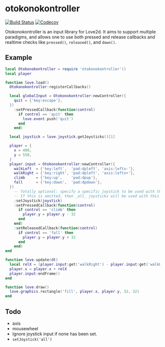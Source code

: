 otokonokontroller
=================

[![Build Status](https://travis-ci.org/oniietzschan/otokonokontroller.svg?branch=master)](https://travis-ci.org/oniietzschan/otokonokontroller)
[![Codecov](https://codecov.io/gh/oniietzschan/otokonokontroller/branch/master/graph/badge.svg)](https://codecov.io/gh/oniietzschan/otokonokontroller)

Otokonokontroller is an input library for Love2d. It aims to support multiple paradigms, and allows one to use both pressed and release callbacks and realtime checks like `pressed()`, `released()`, and `down()`.

Example
-------

```lua
local Otokonokontroller = require 'otokonokontroller'()
local player

function love.load()
  Otokonokontroller:registerCallbacks()

  local globalInput = Otokonokontroller:newController({
    quit = {'key:escape'},
  })
    :setPressedCallback(function(control)
      if control == 'quit' then
        love.event.push('quit')
      end
    end)

  local joystick = love.joystick.getJoysticks()[1]

  player = {
    x = 400,
    y = 550,
  }
  player.input = Otokonokontroller:newController({
    walkLeft  = {'key:left',  'pad:dpleft', 'axis:leftx-'},
    walkRight = {'key:right', 'pad:dpleft', 'axis:leftx+'},
    climb     = {'key:up',    'pad:dpup'},
    fall      = {'key:down',  'pad:dpdown'},
  })
    -- Totally optional: specify a specific joystick to be used with this controller.
    -- If this is omitted, then _all_ joysticks will be used with this controller.
    :setJoystick(joystick)
    :setPressedCallback(function(control)
      if control == 'climb' then
        player.y = player.y - 32
      end
    end)
    :setReleasedCallback(function(control)
      if control == 'fall' then
        player.y = player.y + 32
      end
    end)
end

function love.update(dt)
  local relX = (player.input:get('walkRight') - player.input:get('walkLeft')) * player.speed * dt
  player.x = player.x + relX
  player.input:endFrame()
end

function love.draw()
  love.graphics.rectangle('fill', player.x, player.y, 32, 32)
end
```

Todo
----

* axis
* mousewheel
* Ignore joystick input if none has been set.
* `setJoystick('all')`
